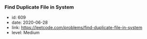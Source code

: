 ### Find Duplicate File in System

* id: 609
* date: 2020-06-28
* link: https://leetcode.com/problems/find-duplicate-file-in-system
* level: Medium
